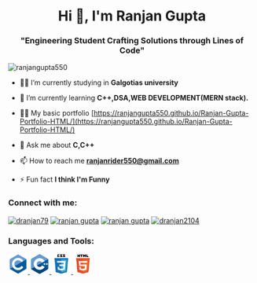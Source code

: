 <h1 align="center">Hi 👋, I'm Ranjan Gupta</h1>
<h3 align="center">"Engineering Student Crafting Solutions through Lines of Code"</h3>

<p align="left"> <img src="![Alt text](gif.gif)" alt="ranjangupta550" /> </p>

- 👨‍💻 I’m currently studying in **Galgotias university**

- 🌱 I’m currently learning **C++,DSA,WEB DEVELOPMENT(MERN stack).**

- 👨‍💻 My basic portfolio [https://ranjangupta550.github.io/Ranjan-Gupta-Portfolio-HTML/](https://ranjangupta550.github.io/Ranjan-Gupta-Portfolio-HTML/)

- 💬 Ask me about **C,C++**

- 📫 How to reach me **ranjanrider550@gmail.com**

- ⚡ Fun fact **I think I'm Funny**

<h3 align="left">Connect with me:</h3>
<p align="left">
<a href="https://twitter.com/dranjan79" target="blank"><img align="center" src="https://raw.githubusercontent.com/rahuldkjain/github-profile-readme-generator/master/src/images/icons/Social/twitter.svg" alt="dranjan79" height="30" width="40" /></a>
<a href="https://linkedin.com/in/ranjan gupta" target="blank"><img align="center" src="https://raw.githubusercontent.com/rahuldkjain/github-profile-readme-generator/master/src/images/icons/Social/linked-in-alt.svg" alt="ranjan gupta" height="30" width="40" /></a>
<a href="https://fb.com/ranjan gupta" target="blank"><img align="center" src="https://raw.githubusercontent.com/rahuldkjain/github-profile-readme-generator/master/src/images/icons/Social/facebook.svg" alt="ranjan gupta" height="30" width="40" /></a>
<a href="https://instagram.com/dranjan2104" target="blank"><img align="center" src="https://raw.githubusercontent.com/rahuldkjain/github-profile-readme-generator/master/src/images/icons/Social/instagram.svg" alt="dranjan2104" height="30" width="40" /></a>
</p>

<h3 align="left">Languages and Tools:</h3>
<p align="left"> <a href="https://www.cprogramming.com/" target="_blank" rel="noreferrer"> <img src="https://raw.githubusercontent.com/devicons/devicon/master/icons/c/c-original.svg" alt="c" width="40" height="40"/> </a> <a href="https://www.w3schools.com/cpp/" target="_blank" rel="noreferrer"> <img src="https://raw.githubusercontent.com/devicons/devicon/master/icons/cplusplus/cplusplus-original.svg" alt="cplusplus" width="40" height="40"/> </a> <a href="https://www.w3schools.com/css/" target="_blank" rel="noreferrer"> <img src="https://raw.githubusercontent.com/devicons/devicon/master/icons/css3/css3-original-wordmark.svg" alt="css3" width="40" height="40"/> </a> <a href="https://www.w3.org/html/" target="_blank" rel="noreferrer"> <img src="https://raw.githubusercontent.com/devicons/devicon/master/icons/html5/html5-original-wordmark.svg" alt="html5" width="40" height="40"/> </a> </p>
